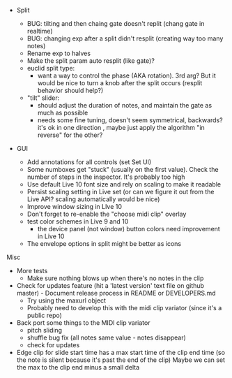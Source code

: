 - Split
  - BUG: tilting and then chaing gate doesn't replit (chang gate in realtime)
  - BUG: changing exp after a split didn't resplit (creating way too many notes)
  - Rename exp to halves
  - Make the split param auto resplit (like gate)?
  - euclid split type:
    - want a way to control the phase (AKA rotation). 3rd arg? But it would be nice to turn a knob after the split occurs (resplit behavior should help?)
  - "tilt" slider:
    - should adjust the duration of notes, and maintain the gate as much as possible
    - needs some fine tuning, doesn't seem symmetrical, backwards? it's ok in one direction , maybe just apply the algorithm "in reverse" for the other?

- GUI
  - Add annotations for all controls (set Set UI)
  - Some numboxes get "stuck" (usually on the first value). Check the number of steps in the inspector. It's probably too high
  - Use default Live 10 font size and rely on scaling to make it readable
  - Persist scaling setting in Live set (or can we figure it out from the Live API? scaling automatically would be nice)
  - Improve window sizing in LIve 10
  - Don't forget to re-enable the "choose midi clip" overlay
  - test color schemes in Live 9 and 10
    - the device panel (not window) button colors need improvement in Live 10
  - The envelope options in split might be better as icons

Misc
  - More tests
     - Make sure nothing blows up when there's no notes in the clip
  - Check for updates feature (hit a 'latest version' text file on github master) - Document release process in README or DEVELOPERS.md
    - Try using the maxurl object
    - Probably need to develop this with the midi clip variator (since it's a public repo)
  - Back port some things to the MIDI clip variator
    - pitch sliding
    - shuffle bug fix (all notes same value - notes disappear)
    - check for updates
  - Edge clip for slide start time has a max start time of the clip end time (so the note is silent because it's past the end of the clip)
    Maybe we can set the max to the clip end minus a small delta
